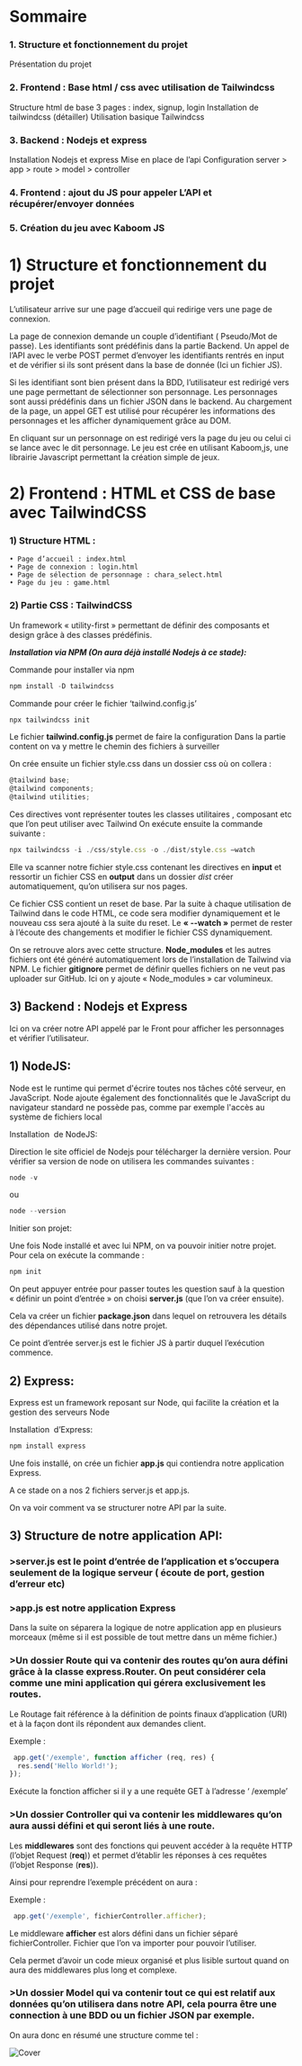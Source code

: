 # Sommaire

### 1. Structure et fonctionnement du projet
Présentation du projet

### 2. Frontend : Base html / css avec utilisation de Tailwindcss

Structure html de base 3 pages : index, signup, login
Installation de tailwindcss (détailler)
Utilisation basique Tailwindcss

### 3. Backend : Nodejs et express

Installation Nodejs et express
Mise en place de l’api
Configuration server > app > route > model > controller

### 4. Frontend : ajout du JS pour appeler L’API et récupérer/envoyer données

### 5. Création du jeu avec Kaboom JS



# 1) Structure et fonctionnement du projet

L’utilisateur arrive sur une page d’accueil qui redirige vers une page de connexion. 

La page de connexion demande un couple d’identifiant ( Pseudo/Mot de passe).
Les identifiants sont prédéfinis dans la partie Backend.
Un appel de l’API avec le verbe POST permet d’envoyer les identifiants rentrés en input et de vérifier si ils sont présent dans la base de donnée (Ici un fichier JS).

Si les identifiant sont bien présent dans la BDD, l’utilisateur est redirigé vers une page permettant de sélectionner son personnage.
Les personnages sont aussi prédéfinis dans un fichier JSON dans le backend.
Au chargement de la page, un appel GET est utilisé pour récupérer les informations des personnages et les afficher dynamiquement grâce au DOM.

En cliquant sur un personnage on est redirigé vers la page du jeu ou celui ci se lance avec le dit personnage.
Le jeu est crée en utilisant Kaboom,js, une librairie Javascript permettant la création simple de jeux.


# 2) Frontend : HTML et CSS de base avec TailwindCSS

### 1) Structure HTML :

    • Page d’accueil : index.html
    • Page de connexion : login.html
    • Page de sélection de personnage : chara_select.html
    • Page du jeu : game.html



### 2) Partie CSS : TailwindCSS

Un framework « utility-first » permettant de définir des composants et design grâce à des classes prédéfinis.

***Installation via NPM (On aura déjà installé Nodejs à ce stade):***

Commande pour installer via npm
```javascript
npm install -D tailwindcss
```

Commande pour créer le fichier ‘tailwind.config.js’
```javascript
npx tailwindcss init
```

Le fichier **tailwind.config.js** permet de faire la configuration
Dans la partie content on va y mettre le chemin des fichiers à surveiller










On crée ensuite un fichier style.css dans un dossier css où on collera :
```javascript
@tailwind base;
@tailwind components;
@tailwind utilities;
```
Ces directives vont représenter toutes les classes utilitaires , composant etc que l’on peut utiliser avec Tailwind
On exécute ensuite la commande suivante :
```javascript
npx tailwindcss -i ./css/style.css -o ./dist/style.css –watch
```
Elle va scanner notre fichier style.css contenant les directives en **input** et ressortir un fichier CSS en **output** dans un dossier *dist* créer automatiquement, qu’on utilisera sur nos pages.

Ce fichier CSS contient un reset de base. Par la suite à chaque utilisation de Tailwind dans le code HTML, ce code sera modifier dynamiquement et le nouveau css sera ajouté à la suite du reset.
Le **« --watch »** permet de rester à l’écoute des changements et modifier le fichier CSS dynamiquement.





On se retrouve alors avec cette structure. 
**Node_modules** et les autres fichiers ont été généré automatiquement lors de l’installation de Tailwind via NPM. 
Le fichier **gitignore** permet de définir quelles fichiers on ne veut pas uploader sur GitHub. Ici on y ajoute « Node_modules » car volumineux.


## 3) Backend : Nodejs et Express

Ici on va créer notre API appelé par le Front pour afficher les personnages et vérifier l’utilisateur.

## 1) NodeJS:

Node est le runtime qui permet d'écrire toutes nos tâches côté serveur, en JavaScript. Node ajoute également des fonctionnalités que le JavaScript du navigateur standard ne possède pas, comme par exemple l'accès au système de fichiers local 

Installation  de NodeJS:





Direction le site officiel de Nodejs pour télécharger la dernière version.
Pour vérifier sa version de node on utilisera les commandes suivantes :
```javascript
node -v
```
ou
```javascript
node --version
```
Initier son projet:

Une fois Node installé et avec lui NPM, on va pouvoir initier notre projet.
Pour cela on exécute la commande :
```javascript
npm init
```
On peut appuyer entrée pour passer toutes les question sauf à la question « définir un point d’entrée » on choisi **server.js** (que l’on va créer ensuite).

Cela va créer un fichier **package.json** dans lequel on retrouvera les détails des dépendances utilisé dans notre projet.





Ce point d’entrée server.js est le fichier JS à partir duquel l’exécution commence.

## 2) Express:

Express est un framework reposant sur Node, qui facilite la création et la gestion des serveurs Node 

Installation  d’Express:
```javascript
npm install express
```
Une fois installé, on crée un fichier **app.js** qui contiendra notre application Express.

A ce stade on a nos 2 fichiers server.js et app.js.

On va voir comment va se structurer notre API par la suite.

## 3) Structure de notre application API:

### >server.js est le point d’entrée de l’application et s’occupera seulement de la logique serveur ( écoute de port, gestion d’erreur etc)

### >app.js est notre application Express

Dans la suite on séparera la logique de notre application app en plusieurs morceaux (même si il est possible de tout mettre dans un même fichier.)

### >Un dossier Route qui va contenir des routes qu’on aura défini grâce à la classe express.Router. On peut considérer cela comme une mini application qui gérera exclusivement les routes.

Le Routage fait référence à la définition de points finaux d’application (URI) et à la façon dont ils répondent aux demandes client.

Exemple :
```javascript
 app.get('/exemple', function afficher (req, res) {
  res.send('Hello World!');
});
```
Exécute la fonction afficher si il y a une requête GET à l’adresse ‘ /exemple’


### >Un dossier Controller qui va contenir les middlewares  qu’on aura aussi défini et qui seront liés à une route.
Les **middlewares** sont des fonctions qui peuvent accéder à la requête HTTP (l’objet Request (**req**)) et permet d’établir les réponses à ces requêtes (l’objet Response (**res**)). 

Ainsi pour reprendre l’exemple précédent on aura :

Exemple :
```javascript
 app.get('/exemple', fichierController.afficher);
```
Le middleware **afficher** est alors défini dans un fichier séparé fichierController.
Fichier que l’on va importer pour pouvoir l’utiliser.

Cela permet d’avoir un code mieux organisé et plus lisible surtout quand on aura des middlewares plus long et complexe.


### >Un dossier Model qui va contenir tout ce qui est relatif aux données qu’on utilisera dans notre API, cela pourra être une connection à une BDD ou un fichier JSON par exemple. 

On aura donc en résumé une structure comme tel :

![Cover](https://github.com/FlorentRVE/projet_game/blob/5689e3dc27ab0238947565d923415f0958e9dcfb/schema.png)
